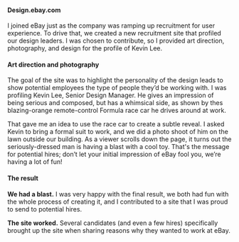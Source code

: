 #### Design.ebay.com

I joined eBay just as the company was ramping up recruitment for user experience. To drive that, we created a new recruitment site that profiled our design leaders. I was chosen to contribute, so I provided art direction, photography, and design for the profile of Kevin Lee.

#### Art direction and photography

The goal of the site was to highlight the personality of the design leads to show potential employees the type of people they’d be working with. I was profiling Kevin Lee, Senior Design Manager. He gives an impression of being serious and composed, but has a whimsical side, as shown by thes blazing-orange remote-control Formula race car he drives around at work. 

That gave me an idea to use the race car to create a subtle reveal. I asked Kevin to bring a formal suit to work, and we did a photo shoot of him on the lawn outside our building. As a viewer scrolls down the page, it turns out the seriously-dressed man is having a blast with a cool toy. That's the message for potential hires; don’t let your initial impression of eBay fool you, we’re having a lot of fun!

#### The result

**We had a blast.** I was very happy with the final result, we both had fun with the whole process of creating it, and I contributed to a site that I was proud to send to potential hires.

**The site worked.** Several candidates (and even a few hires) specifically brought up the site when sharing reasons why they wanted to work at eBay.